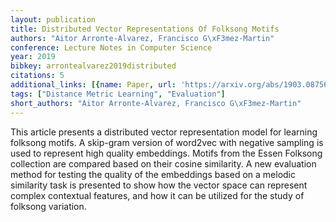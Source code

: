 ```yaml
---
layout: publication
title: Distributed Vector Representations Of Folksong Motifs
authors: "Aitor Arronte-Alvarez, Francisco G\xF3mez-Martin"
conference: Lecture Notes in Computer Science
year: 2019
bibkey: arrontealvarez2019distributed
citations: 5
additional_links: [{name: Paper, url: 'https://arxiv.org/abs/1903.08756'}]
tags: ["Distance Metric Learning", "Evaluation"]
short_authors: "Aitor Arronte-Alvarez, Francisco G\xF3mez-Martin"
---
```

This article presents a distributed vector representation model for learning
folksong motifs. A skip-gram version of word2vec with negative sampling is used
to represent high quality embeddings. Motifs from the Essen Folksong collection
are compared based on their cosine similarity. A new evaluation method for
testing the quality of the embeddings based on a melodic similarity task is
presented to show how the vector space can represent complex contextual
features, and how it can be utilized for the study of folksong variation.